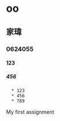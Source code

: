 # oo

## 家瑋

### 0624055

#### 123

##### 456
      * 123
      * 456
      * 789
My first assignment

